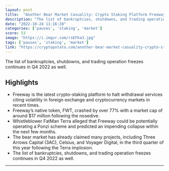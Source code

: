 ```yaml
---
layout: post
title:  "Another Bear Market Casuality: Crypto Staking Platform Freeway Pauses Withdrawals"
description: "The list of bankruptcies, shutdowns, and trading operation freezes continues in Q4 2022 as well."
date: "2022-10-24 11:16:28"
categories: ['pauses', 'staking', 'market']
score: 53
image: "https://i.imgur.com/rsEFka3.jpg"
tags: ['pauses', 'staking', 'market']
link: "https://cryptopotato.com/another-bear-market-casuality-crypto-staking-platform-freeway-pauses-withdrawals/"
---
```


The list of bankruptcies, shutdowns, and trading operation freezes continues in Q4 2022 as well.

## Highlights

- Freeway is the latest crypto-staking platform to halt withdrawal services citing volatility in foreign exchange and cryptocurrency markets in recent times.
- Freeway’s native token, FWT, crashed by over 77% with a market cap of around $17 million following the nosedive.
- Whistleblower FatMan Terra alleged that Freeway could be potentially operating a Ponzi scheme and predicted an impending collapse within the next few months.
- The bear market has already claimed many projects, including Three Arrows Capital (3AC), Celsius, and Voyager Digital, in the third quarter of this year following the Terra implosion.
- The list of bankruptcies, shutdowns, and trading operation freezes continues in Q4 2022 as well.

---
